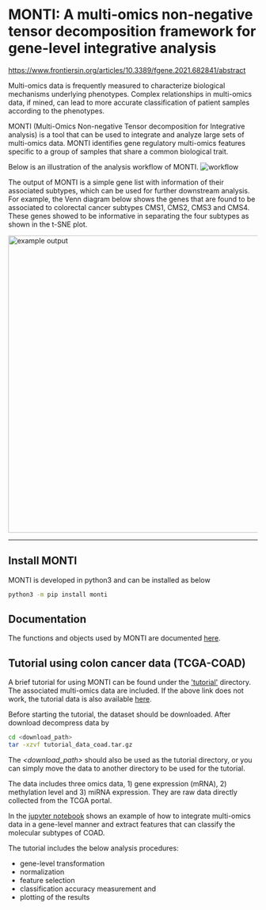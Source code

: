 # MONTI: A multi-omics non-negative tensor decomposition framework for gene-level integrative analysis
https://www.frontiersin.org/articles/10.3389/fgene.2021.682841/abstract

Multi-omics data is frequently measured to characterize biological mechanisms underlying phenotypes. Complex relationships in multi-omics data, if mined, can lead to more accurate classification of patient samples according to the phenotypes.

MONTI (Multi-Omics Non-negative Tensor decomposition for Integrative analysis) is a tool that can be used to integrate and analyze large sets of multi-omics data. MONTI identifies gene regulatory multi-omics features specific to a group of samples that share a common biological trait.

Below is an illustration of the analysis workflow of MONTI.
![workflow](./images/monti_workflow.jpg)

The output of MONTI is a simple gene list with information of their associated subtypes, which can be used for further downstream analysis. For example, the Venn diagram below shows the genes that are found to be associated to colorectal cancer subtypes CMS1, CMS2, CMS3 and CMS4. These genes showed to be informative in separating the four subtypes as shown in the t-SNE plot.
<!--![example output](./images/monti_outputexample.png =250x)-->
<img src="./images/monti_outputexample.png" alt="example output" width="600"/>

---

<!-- ## Download MONTI
```bash
git clone https://github.com/inukj/MONTI.git
``` -->

## Install MONTI
MONTI is developed in python3 and can be installed as below
```bash
python3 -m pip install monti
```
## Documentation
The functions and objects used by MONTI are documented [here](https://github.com/inukj/MONTI/blob/main/documentation/documentation.md).

## Tutorial using colon cancer data (TCGA-COAD)
A brief tutorial for using MONTI can be found under the ['tutorial'](https://github.com/inukj/MONTI/tree/main/tutorial) directory.
The associated multi-omics data are included.
If the above link does not work, the tutorial data is also available [here](http://cobi.knu.ac.kr/tools.php).

Before starting the tutorial, the dataset should be downloaded.
After download decompress data by
```bash
cd <download_path>
tar -xzvf tutorial_data_coad.tar.gz
```

The *<download_path>* should also be used as the tutorial directory, or you can simply move the data to another directory to be used for the tutorial.

The data includes three omics data, 1) gene expression (mRNA), 2) methylation level and 3) miRNA expression.
They are raw data directly collected from the TCGA portal.

In the [jupyter notebook](https://github.com/inukj/MONTI/blob/main/tutorial/tutorial_coad.ipynb) shows an example of how to integrate multi-omics data in a gene-level manner and extract features that can classify the molecular subtypes of COAD.

The tutorial includes the below analysis procedures:
* gene-level transformation
* normalization
* feature selection
* classification accuracy measurement and
* plotting of the results










